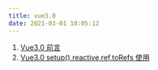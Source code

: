 ```yaml
---
title: vue3.0
date: 2021-03-01 18:05:12
---
```


1. [Vue3.0 前言](/2021/03/25/vue3-0-01/)
2. [Vue3.0 setup(),reactive,ref,toRefs 使用](/2021/03/25/vue3-0-02/)
